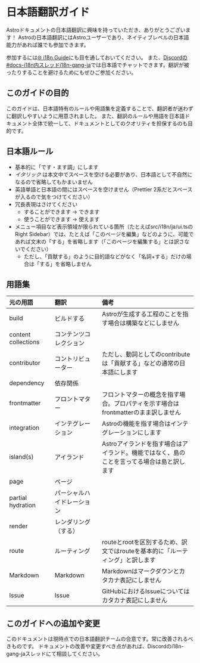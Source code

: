 # 日本語翻訳ガイド

Astroドキュメントの日本語翻訳に興味を持っていただき、ありがとうございます！
Astroの日本語翻訳にはAstroユーザーであり、ネイティブレベルの日本語能力があれば誰でも参加できます。

参加するには[🌐 i18n Guide](https://github.com/withastro/docs/blob/main/contributor-guides/translating-astro-docs.md)にも目を通しておいてください。
また、[Discordの#docs-i18n内スレッドi18n-gang-ja](https://discord.com/channels/830184174198718474/972429103821111326)では日本語でチャットできます。翻訳が被ったりすることを避けるためにもぜひご参加ください。

## このガイドの目的

このガイドは、日本語特有のルールや用語集を定義することで、翻訳者が迷わずに翻訳しやすいように用意されました。
また、翻訳のルールや用語を日本語ドキュメント全体で統一して、ドキュメントとしてのクオリティを担保するのも目的です。

## 日本語ルール

- 基本的に「です・ます調」にします
- _イタリック_ は本文中でスペースを空ける必要があり、日本語として不自然になるので省略してもかまいません
- 英語単語と日本語の間にはスペースを空けません（Prettier 2系だとスペースが入るので気をつけてください）
- 冗長表現はさけてください
  - することができます → できます
  - 使うことができます → 使えます
- メニュー項目など表示領域が限られている箇所（たとえばsrc/i18n/ja/ui.tsのRight Sidebar）では、たとえば「このページを編集」などのように、可能であれば文末の「する」を省略します（「このページを編集する」とは訳さないでください）
  - ただし、「貢献する」のように目的語などがなく「名詞+する」だけの場合は「する」を省略しません

## 用語集

| 元の用語 | 翻訳 | 備考
|:----|:----|:----
| build | ビルドする | Astroが生成する工程のことを指す場合は構築などにしません
| content collections | コンテンツコレクション |
| contributor | コントリビューター | ただし、動詞としてのcontributeは「貢献する」などの通常の日本語にします
| dependency | 依存関係 |
| frontmatter | フロントマター | フロントマターの概念を指す場合。プロパティを示す場合はfrontmatterのまま訳しません
| integration | インテグレーション | Astroの機能を指す場合はインテグレーションにします
| island(s)  | アイランド | Astroアイランドを指す場合はアイランド。機能ではなく、島のことを言ってる場合は島と訳します
| page | ページ |
| partial hydration | パーシャルハイドレーション |
| render | レンダリング（する） |
| route | ルーティング | routeとrootを区別するため、訳文ではrouteを基本的に「ルーティング」と訳します
| Markdown | Markdown | Markdownはマークダウンとカタカナ表記にしません
| Issue | Issue | GitHubにおけるIssueについてはカタカナ表記にしません

## このガイドへの追加や変更

このドキュメントは現時点での日本語翻訳チームの合意です。常に改善されるべきものです。
ドキュメントの改善や変更すべき点があれば、Discordのi18n-gang-jaスレッドにて相談してください。
